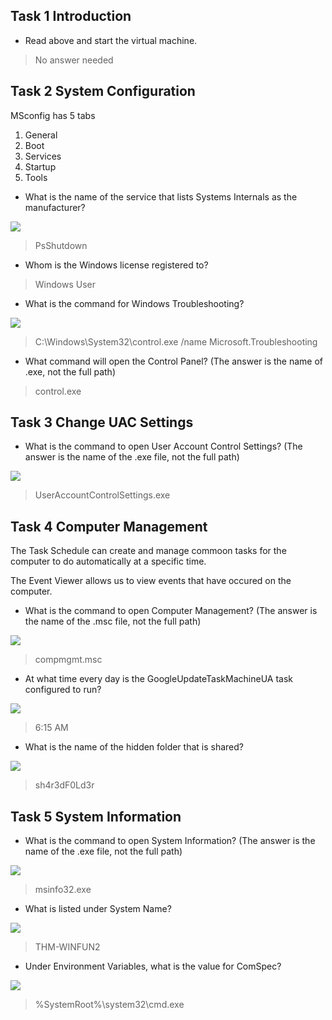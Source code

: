 
## Task 1 Introduction

- Read above and start the virtual machine.
> No answer needed

## Task 2 System Configuration

MSconfig has 5 tabs
1.  General
2.  Boot
3.  Services
4.  Startup
5.  Tools


- What is the name of the service that lists Systems Internals as the manufacturer?

![](Attachments/systeminternals.png)

> PsShutdown

- Whom is the Windows license registered to?
> Windows User

- What is the command for Windows Troubleshooting?

![](Attachments/command.png)

> C:\Windows\System32\control.exe /name Microsoft.Troubleshooting

- What command will open the Control Panel? (The answer is the name of .exe, not the full path)
> control.exe

## Task 3 Change UAC Settings

- What is the command to open User Account Control Settings? (The answer is the name of the .exe file, not the full path)

![](Attachments/UserAccount.png)

> UserAccountControlSettings.exe

## Task 4 Computer Management

The Task Schedule can create and manage commoon tasks for the computer to do automatically at a specific time.

The Event Viewer allows us to view events that have occured on the computer.

- What is the command to open Computer Management? (The answer is the name of the .msc file, not the full path)

![](Attachments/Computer%20Managment.png)

> compmgmt.msc

- At what time every day is the GoogleUpdateTaskMachineUA task configured to run?

![](Attachments/GoogleUpdate.png)

> 6:15 AM

- What is the name of the hidden folder that is shared?

![](Attachments/shared%20folder.png)

> sh4r3dF0Ld3r

## Task 5 System Information

- What is the command to open System Information? (The answer is the name of the .exe file, not the full path)

![](Attachments/systemm%20information%20command.png)

> msinfo32.exe

- What is listed under System Name?

![](Attachments/flag%20system%20name.png)

> THM-WINFUN2

- Under Environment Variables, what is the value for ComSpec?

![](Attachments/environment%20variable.png)

> %SystemRoot%\system32\cmd.exe


